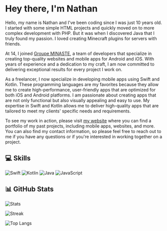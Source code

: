 # Hey there, I'm Nathan

Hello, my name is Nathan and I've been coding since I was just 10 years old. I started with some simple HTML projects and quickly moved on to more complex development with PHP. But it was when I discovered Java that I truly found my passion. I loved creating Minecraft plugins for servers with friends.

At 14, I joined [Groupe MINASTE](https://github.com/GroupeMINASTE), a team of developers that specialize in creating top-quality websites and mobile apps for Android and iOS. With years of experience and a dedication to my craft, I am now committed to delivering exceptional results for every project I work on.

As a freelancer, I now specialize in developing mobile apps using Swift and Kotlin. These programming languages are my favorites because they allow me to create high-performance, user-friendly apps that are optimized for both iOS and Android platforms. I am passionate about creating apps that are not only functional but also visually appealing and easy to use. My expertise in Swift and Kotlin allows me to deliver high-quality apps that are tailored to meet my clients' specific needs and requirements.

To see my work in action, please visit [my website](https://www.nathanfallet.me) where you can find a portfolio of my past projects, including mobile apps, websites, and more. You can also find my contact information, so please feel free to reach out to me if you have any questions or if you're interested in working together on a project.

## 💻 Skills

![Swift](https://img.shields.io/badge/Swift-FA7343?style=for-the-badge&logo=swift&logoColor=white)
![Kotlin](https://img.shields.io/badge/Kotlin-0095D5?&style=for-the-badge&logo=kotlin&logoColor=white)
![Java](https://img.shields.io/badge/Java-ED8B00?style=for-the-badge&logo=openjdk&logoColor=white)
![JavaScript](https://img.shields.io/badge/JavaScript-F7DF1E?style=for-the-badge&logo=JavaScript&logoColor=white)

## 📊 GitHub Stats

![Stats](https://github-readme-stats.vercel.app/api?username=NathanFallet&theme=tokyonight&hide_border=true&include_all_commits=true&count_private=false)

![Streak](https://github-readme-streak-stats.herokuapp.com/?user=NathanFallet&theme=tokyonight&hide_border=true)

![Top Langs](https://github-readme-stats.vercel.app/api/top-langs/?username=NathanFallet&include_all_commits=true&count_private=true&theme=tokyonight&langs_count=6&hide_border=true&layout=compact&hide=css)
